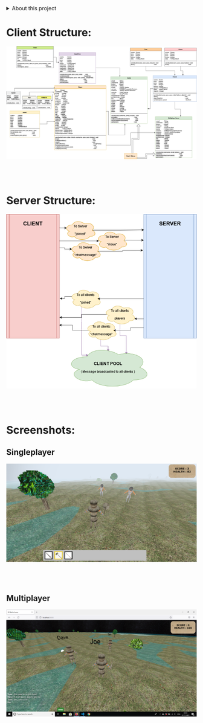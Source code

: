<details>
    <summary>About this project</summary>
<br/>A 3D Third Person Perspective game developed using javascript.
<br/><br/>Three.js library used for 3D rendering of objects, characters and NPCs.
<br/><br/>Socket.io used to obtain synchronzation among clients in multiplayer mode.
<br/><br/>Gamemodes:
<ul>
    <li>Singleplayer  : Destroy endless spawning bots until you run out of health.</li>
    <li>Multiplayer   : Compete with real players in a free for all battle .</li>
</ul>
<br/><br/><br/>
</details>

# Client Structure:

<img src='./assets/client.png'/>
<br/><br/>
<br/><br/>

# Server Structure:

<img src='./assets/server.png'/>
<br/><br/>
<br/><br/>

# Screenshots:

## Singleplayer

<img src='./assets/singleplayer.png'/>
<br/><br/>
<br/><br/>


## Multiplayer

<img src='./assets/multiplayer.png'/>